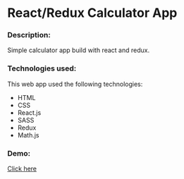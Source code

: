 # React/Redux Calculator App

### Description:
Simple calculator app build with react and redux.

### Technologies used:
This web app used the following technologies:
* HTML
* CSS
* React.js
* SASS
* Redux 
* Math.js

### Demo:
[Click here](https://react-down.netlify.com/)